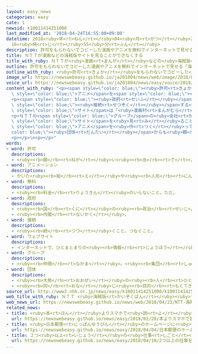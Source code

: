 ```yaml
---
layout: easy_news
categories: easy
cate: 1
newsid: k10011414251000
last_modified_at: '2018-04-24T16:55:00+09:00'
datetime: 2018<ruby>年<rt>ねん</rt></ruby>04<ruby>月<rt>がつ</rt></ruby>24<ruby>日<rt>にち</rt></ruby>
  16<ruby>時<rt>じ</rt></ruby>55<ruby>分<rt>ふん</rt></ruby>
description: 許可をもらわないでコピーした漫画やアニメを無料でインターネットで見せる「海賊版サイト」の問題が大きくなっています。
title: ＮＴＴが漫画などの海賊版サイトを見ることができなくする
title_with_ruby: ＮＴＴが<ruby>漫画<rt>まんが</rt></ruby>などの<ruby>海賊版<rt>かいぞくばん</rt></ruby>サイトを<ruby>見<rt>み</rt></ruby>ることができなくする
outline: 許可をもらわないでコピーした漫画やアニメを無料でインターネットで見せる「海賊版サイト」の問題が大きくなっています。
outline_with_ruby: <ruby>許可<rt>きょか</rt></ruby>をもらわないでコピーした<ruby>漫画<rt>まんが</rt></ruby>やアニメを<ruby>無料<rt>むりょう</rt></ruby>でインターネットで<ruby>見<rt>み</rt></ruby>せる「<ruby>海賊版<rt>かいぞくばん</rt></ruby>サイト」の<ruby>問題<rt>もんだい</rt></ruby>が<ruby>大<rt>おお</rt></ruby>きくなっています。
image_url: https://newswebeasy.github.io/ja201804/news/web/image/2018/04/23/K10011414251_1804231531_1804231536_01_02.jpg
voice_url: https://newswebeasy.github.io/ja201804/news/easy/voice/2018/04/24/k10011414251000.mp4
content_with_ruby: "<p><span style=\"color: blue;\"><ruby>許可<rt>きょか</rt></ruby></span>をもらわないでコピーした<ruby>漫画<rt>まんが</rt></ruby>や<span\
  \ style=\"color: blue;\">アニメ</span>を<span style=\"color: blue;\"><ruby>無料<rt>むりょう</rt></ruby></span>でインターネットで<ruby>見<rt>み</rt></ruby>せる「<ruby>海賊版<rt>かいぞくばん</rt></ruby>サイト」の<ruby>問題<rt>もんだい</rt></ruby>が<ruby>大<rt>おお</rt></ruby>きくなっています。</p>\n\
  <p><span style=\"color: blue;\"><ruby>政府<rt>せいふ</rt></ruby></span>は、<ruby>多<rt>おお</rt></ruby>くの<ruby>人<rt>ひと</rt></ruby>が<ruby>見<rt>み</rt></ruby>ている３つの<ruby>海賊版<rt>かいぞくばん</rt></ruby>サイトを<ruby>見<rt>み</rt></ruby>ることができないようにしてほしいと、インターネットに<span\
  \ style=\"color: blue;\"><ruby>接続<rt>せつぞく</rt></ruby></span>する<ruby>仕事<rt>しごと</rt></ruby>をしている<ruby>会社<rt>かいしゃ</rt></ruby>に<ruby>言<rt>い</rt></ruby>いました。３つの<span\
  \ style=\"color: blue;\">サイト</span>は「<ruby>漫画村<rt>まんがむら</rt></ruby>」と「Ａｎｉｔｕｂｅ」、「Ｍｉｏｍｉｏ」です。</p>\n\
  <p>ＮＴＴの<span style=\"color: blue;\">グループ</span>の<ruby>会社<rt>かいしゃ</rt></ruby>は、<ruby>法律<rt>ほうりつ</rt></ruby>ができるまでの<ruby>間<rt>あいだ</rt></ruby>、３つの<span\
  \ style=\"color: blue;\">サイト</span>を<ruby>見<rt>み</rt></ruby>ることができないようにすることに<ruby>決<rt>き</rt></ruby>めました。ほかの<ruby>会社<rt>かいしゃ</rt></ruby>は、どうするかまだ<ruby>決<rt>き</rt></ruby>めていません。ＮＴＴは、<ruby>漫画<rt>まんが</rt></ruby>や<span\
  \ style=\"color: blue;\">アニメ</span>を<ruby>作<rt>つく</rt></ruby>っている<span style=\"\
  color: blue;\"><ruby>団体<rt>だんたい</rt></ruby></span>からも<ruby>頼<rt>たの</rt></ruby>まれたので、<ruby>決<rt>き</rt></ruby>めたと<ruby>話<rt>はな</rt></ruby>しています。</p>\n\
  <p></p>\n<p></p>"
words:
- word: 許可
  descriptions:
  - <ruby><rb>願</rb><rt>ねが</rt></ruby>い<ruby><rb>出</rb><rt>で</rt></ruby>ていたことを、よいと<ruby><rb>許</rb><rt>ゆる</rt></ruby>すこと。<ruby><rb>許</rb><rt>ゆる</rt></ruby>し。
- word: アニメーション
  descriptions:
  - かいた<ruby><rb>絵</rb><rt>え</rt></ruby>や<ruby><rb>人形</rb><rt>にんぎょう</rt></ruby>を、<ruby><rb>動</rb><rt>うご</rt></ruby>きに<ruby><rb>従</rb><rt>したが</rt></ruby>って<ruby><rb>一</rb><rt>ひと</rt></ruby>こま<ruby><rb>一</rb><rt>ひと</rt></ruby>こま<ruby><rb>撮影</rb><rt>さつえい</rt></ruby>し、それを<ruby><rb>映</rb><rt>うつ</rt></ruby>して<ruby><rb>実際</rb><rt>じっさい</rt></ruby>に<ruby><rb>動</rb><rt>うご</rt></ruby>いているように<ruby><rb>見</rb><rt>み</rt></ruby>せる<ruby><rb>映画</rb><rt>えいが</rt></ruby>。<ruby><rb>動画</rb><rt>どうが</rt></ruby>。アニメ。
- word: 無料
  descriptions:
  - <ruby><rb>料金</rb><rt>りょうきん</rt></ruby>のいらないこと。ただ。
- word: 政府
  descriptions:
  - <ruby><rb>国</rb><rt>くに</rt></ruby>の<ruby><rb>政治</rb><rt>せいじ</rt></ruby>を<ruby><rb>行</rb><rt>おこな</rt></ruby>うところ。
  - <ruby><rb>内閣</rb><rt>ないかく</rt></ruby>。
- word: 接続
  descriptions:
  - <ruby><rb>続</rb><rt>つづ</rt></ruby>くこと。つなぐこと。
- word: ウェブサイト
  descriptions:
  - インターネットで、ひとまとまりの<ruby><rb>情報</rb><rt>じょうほう</rt></ruby>が<ruby><rb>置</rb><rt>お</rt></ruby>かれている<ruby><rb>場所</rb><rt>ばしょ</rt></ruby>。サイト。
- word: グループ
  descriptions:
  - <ruby><rb>仲間</rb><rt>なかま</rt></ruby>。<ruby><rb>集団</rb><rt>しゅうだん</rt></ruby>。
- word: 団体
  descriptions:
  - <ruby><rb>大勢</rb><rt>おおぜい</rt></ruby>の<ruby><rb>人</rb><rt>ひと</rt></ruby>の<ruby><rb>集</rb><rt>あつ</rt></ruby>まり。
  - <ruby><rb>同</rb><rt>おな</rt></ruby>じ<ruby><rb>目的</rb><rt>もくてき</rt></ruby>を<ruby><rb>持</rb><rt>も</rt></ruby>った<ruby><rb>人々</rb><rt>ひとびと</rt></ruby>の<ruby><rb>集</rb><rt>あつ</rt></ruby>まり。
source_url: http://www3.nhk.or.jp/news/easy/k10011414251000/k10011414251000.html
web_title_with_ruby: ＮＴＴ <ruby>海賊版<rt>かいぞくばん</rt></ruby><ruby>サイト<rt>さいと</rt></ruby>の<ruby>閲覧<rt>えつらん</rt></ruby>を<ruby>規制<rt>きせい</rt></ruby>へ
web_news_url: https://newswebeasy.github.io/news/web/2018/04/23/NTT-海賊版サイトの閲覧を規制へ
related_news:
- title: <ruby>本<rt>ほん</rt></ruby>よりスマホで<ruby>読<rt>よ</rt></ruby>む<ruby>漫画<rt>まんが</rt></ruby>の<ruby>売<rt>う</rt></ruby>り<ruby>上<rt>あ</rt></ruby>げのほうが<ruby>多<rt>おお</rt></ruby>くなる
  url: https://newswebeasy.github.io/news/easy/2018/02/28/本よりスマホで読む漫画の売り上げのほうが多くなる
- title: <ruby>日本郵便<rt>にっぽんゆうびん</rt></ruby>のホームページに<ruby>似<rt>に</rt></ruby>たウェブサイトに<ruby>気<rt>き</rt></ruby>をつけて
  url: https://newswebeasy.github.io/news/easy/2018/04/04/日本郵便のホームページに似たウェブサイトに気をつけて
- title: ２つ<ruby>以上<rt>いじょう</rt></ruby>の<ruby>仕事<rt>しごと</rt></ruby>をしている<ruby>人<rt>ひと</rt></ruby>が<ruby>増<rt>ふ</rt></ruby>えている
  url: https://newswebeasy.github.io/news/easy/2018/04/10/2つ以上の仕事をしている人が増えている
...
```

